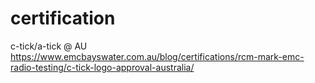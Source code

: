 
# certification 

c-tick/a-tick @ AU
https://www.emcbayswater.com.au/blog/certifications/rcm-mark-emc-radio-testing/c-tick-logo-approval-australia/